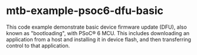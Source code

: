 # mtb-example-psoc6-dfu-basic
This code example demonstrate basic device firmware update (DFU), also known as "bootloading", with PSoC® 6 MCU. This includes downloading an application from a host and installing it in device flash, and then transferring control to that application.
